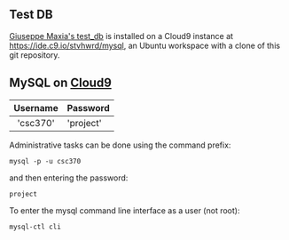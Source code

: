 Test DB
----
[Giuseppe Maxia's test_db](https://github.com/datacharmer/test_db) is installed on a Cloud9 instance at https://ide.c9.io/stvhwrd/mysql, an Ubuntu workspace with a clone of this git repository.


MySQL on [Cloud9](https://ide.c9.io/stvhwrd/mysql)
----
|Username|Password|
|:----------------:|:-------|
|'csc370'|'project'|

Administrative tasks can be done using the command prefix:

`mysql -p -u csc370`

and then entering the password:

`project`


To enter the mysql command line interface as a user (not root):

`mysql-ctl cli`
